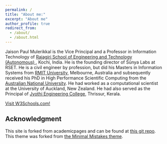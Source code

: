 ```yaml
---
permalink: /
title: "About me:"
excerpt: "About me"
author_profile: true
redirect_from: 
  - /about/
  - /about.html
---
```

Jaison Paul Mulerikkal is the Vice Principal and a Professor in Information Technology of <a href="hwww.rajagiritech.ac.in">Rajagiri School of Engineering and Technology (Autonomous) </a>, Kochi, India. He is the founding director of Śūnya Labs at RSET. He is a civil engineer by profession, but did his Masters in Information Systems from <a href="www.rmit.edu.au" target="_blank">RMIT University</a>, Melbourne, Australia and subsequently received his PhD in High Performance Scientific Computing from the [Australian National University](www.anu.edu.au). He had worked as a computational scientist at the University of Auckland, New Zealand. He had also served as the Principal of [Jyothi Engineering College](www.jecc.ac.in), Thrissur, Kerala. 

<a href="https://www.w3schools.com/">Visit W3Schools.com!</a>



Acknowledgment
------
This site is forked from academicpages and can be found at [this git repo](https://academicpages.github.io/). This theme was forked from [the Minimal Mistakes theme](https://mmistakes.github.io/minimal-mistakes/docs/configuration/).
